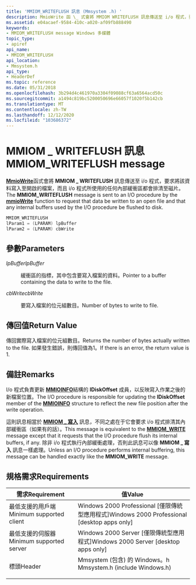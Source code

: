 ```yaml
---
title: 'MMIOM_WRITEFLUSH 訊息 (Mmsystem .h) '
description: MmioWrite 函 \_ 式會將 MMIOM WRITEFLUSH 訊息傳送至 i/o 程式，要求將該資料寫入至開啟的檔案，而且 i/o 程式所使用的任何內部緩衝區都會排清至磁片。
ms.assetid: e04acaef-9584-410c-a020-af09fb888490
keywords:
- MMIOM_WRITEFLUSH message Windows 多媒體
topic_type:
- apiref
api_name:
- MMIOM_WRITEFLUSH
api_location:
- Mmsystem.h
api_type:
- HeaderDef
ms.topic: reference
ms.date: 05/31/2018
ms.openlocfilehash: 3b294d4c461970a3304f09088cf63a6564acd50c
ms.sourcegitcommit: a1494c819bc5200050696e66057f1020f5b142cb
ms.translationtype: MT
ms.contentlocale: zh-TW
ms.lasthandoff: 12/12/2020
ms.locfileid: "103686372"
---
```

# <a name="mmiom_writeflush-message"></a><span data-ttu-id="074a8-104">MMIOM \_ WRITEFLUSH 訊息</span><span class="sxs-lookup"><span data-stu-id="074a8-104">MMIOM\_WRITEFLUSH message</span></span>

<span data-ttu-id="074a8-105">[**MmioWrite**](/windows/win32/api/mmiscapi/nf-mmiscapi-mmiowrite)函式會將 **MMIOM \_ WRITEFLUSH** 訊息傳送至 i/o 程式，要求將該資料寫入至開啟的檔案，而且 i/o 程式所使用的任何內部緩衝區都會排清至磁片。</span><span class="sxs-lookup"><span data-stu-id="074a8-105">The **MMIOM\_WRITEFLUSH** message is sent to an I/O procedure by the [**mmioWrite**](/windows/win32/api/mmiscapi/nf-mmiscapi-mmiowrite) function to request that data be written to an open file and that any internal buffers used by the I/O procedure be flushed to disk.</span></span>


```C++
MMIOM_WRITEFLUSH 
lParam1 = (LPARAM) lpBuffer 
lParam2 = (LPARAM) cbWrite 
```



## <a name="parameters"></a><span data-ttu-id="074a8-106">參數</span><span class="sxs-lookup"><span data-stu-id="074a8-106">Parameters</span></span>

<dl> <dt>

<span data-ttu-id="074a8-107"><span id="lpBuffer"></span><span id="lpbuffer"></span><span id="LPBUFFER"></span>*lpBuffer*</span><span class="sxs-lookup"><span data-stu-id="074a8-107"><span id="lpBuffer"></span><span id="lpbuffer"></span><span id="LPBUFFER"></span>*lpBuffer*</span></span>
</dt> <dd>

<span data-ttu-id="074a8-108">緩衝區的指標，其中包含要寫入檔案的資料。</span><span class="sxs-lookup"><span data-stu-id="074a8-108">Pointer to a buffer containing the data to write to the file.</span></span>

</dd> <dt>

<span data-ttu-id="074a8-109"><span id="cbWrite"></span><span id="cbwrite"></span><span id="CBWRITE"></span>*cbWrite*</span><span class="sxs-lookup"><span data-stu-id="074a8-109"><span id="cbWrite"></span><span id="cbwrite"></span><span id="CBWRITE"></span>*cbWrite*</span></span>
</dt> <dd>

<span data-ttu-id="074a8-110">要寫入檔案的位元組數目。</span><span class="sxs-lookup"><span data-stu-id="074a8-110">Number of bytes to write to file.</span></span>

</dd> </dl>

## <a name="return-value"></a><span data-ttu-id="074a8-111">傳回值</span><span class="sxs-lookup"><span data-stu-id="074a8-111">Return Value</span></span>

<span data-ttu-id="074a8-112">傳回實際寫入檔案的位元組數目。</span><span class="sxs-lookup"><span data-stu-id="074a8-112">Returns the number of bytes actually written to the file.</span></span> <span data-ttu-id="074a8-113">如果發生錯誤，則傳回值為1。</span><span class="sxs-lookup"><span data-stu-id="074a8-113">If there is an error, the return value is  1.</span></span>

## <a name="remarks"></a><span data-ttu-id="074a8-114">備註</span><span class="sxs-lookup"><span data-stu-id="074a8-114">Remarks</span></span>

<span data-ttu-id="074a8-115">I/o 程式負責更新 [**MMIOINFO**](/previous-versions//dd757322(v=vs.85))結構的 **lDiskOffset** 成員，以反映寫入作業之後的新檔案位置。</span><span class="sxs-lookup"><span data-stu-id="074a8-115">The I/O procedure is responsible for updating the **lDiskOffset** member of the [**MMIOINFO**](/previous-versions//dd757322(v=vs.85)) structure to reflect the new file position after the write operation.</span></span>

<span data-ttu-id="074a8-116">這則訊息相當於 [**MMIOM \_ 寫入**](mmiom-write.md) 訊息，不同之處在于它會要求 i/o 程式排清其內部緩衝區（如果有的話）。</span><span class="sxs-lookup"><span data-stu-id="074a8-116">This message is equivalent to the [**MMIOM\_WRITE**](mmiom-write.md) message except that it requests that the I/O procedure flush its internal buffers, if any.</span></span> <span data-ttu-id="074a8-117">除非 i/o 程式執行內部緩衝處理，否則此訊息可以像 **MMIOM \_ 寫入** 訊息一樣處理。</span><span class="sxs-lookup"><span data-stu-id="074a8-117">Unless an I/O procedure performs internal buffering, this message can be handled exactly like the **MMIOM\_WRITE** message.</span></span>

## <a name="requirements"></a><span data-ttu-id="074a8-118">規格需求</span><span class="sxs-lookup"><span data-stu-id="074a8-118">Requirements</span></span>



| <span data-ttu-id="074a8-119">需求</span><span class="sxs-lookup"><span data-stu-id="074a8-119">Requirement</span></span> | <span data-ttu-id="074a8-120">值</span><span class="sxs-lookup"><span data-stu-id="074a8-120">Value</span></span> |
|-------------------------------------|-----------------------------------------------------------------------------------------------------------|
| <span data-ttu-id="074a8-121">最低支援的用戶端</span><span class="sxs-lookup"><span data-stu-id="074a8-121">Minimum supported client</span></span><br/> | <span data-ttu-id="074a8-122">Windows 2000 Professional \[僅限傳統型應用程式\]</span><span class="sxs-lookup"><span data-stu-id="074a8-122">Windows 2000 Professional \[desktop apps only\]</span></span><br/>                                                |
| <span data-ttu-id="074a8-123">最低支援的伺服器</span><span class="sxs-lookup"><span data-stu-id="074a8-123">Minimum supported server</span></span><br/> | <span data-ttu-id="074a8-124">Windows 2000 Server \[僅限傳統型應用程式\]</span><span class="sxs-lookup"><span data-stu-id="074a8-124">Windows 2000 Server \[desktop apps only\]</span></span><br/>                                                      |
| <span data-ttu-id="074a8-125">標頭</span><span class="sxs-lookup"><span data-stu-id="074a8-125">Header</span></span><br/>                   | <dl> <span data-ttu-id="074a8-126"><dt>Mmsystem (包含) 的 Windows。h </dt></span><span class="sxs-lookup"><span data-stu-id="074a8-126"><dt>Mmsystem.h (include Windows.h)</dt></span></span> </dl> |



 

